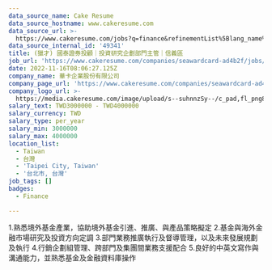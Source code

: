 ```yaml
---
data_source_name: Cake Resume
data_source_hostname: www.cakeresume.com
data_source_url: >-
  https://www.cakeresume.com/jobs?q=finance&refinementList%5Blang_name%5D%5B0%5D=English&refinementList%5Bsalary_type%5D=per_year&range%5Bsalary_range%5D%5Bmin%5D=1000000&page=3
data_source_internal_id: '49341'
title: (獵才) 國泰證券投顧｜投資研究企劃部門主管｜信義區
job_url: 'https://www.cakeresume.com/companies/seawardcard-ad4b2f/jobs/264402'
date: 2022-11-16T08:06:27.125Z
company_name: 華卡企業股份有限公司
company_page_url: 'https://www.cakeresume.com/companies/seawardcard-ad4b2f'
company_logo_url: >-
  https://media.cakeresume.com/image/upload/s--suhnnzSy--/c_pad,fl_png8,h_200,w_200/v1655084033/v1kxveiliwnvvr4deoon.png
salary_text: TWD3000000 - TWD4000000
salary_currency: TWD
salary_type: per_year
salary_min: 3000000
salary_max: 4000000
location_list:
  - Taiwan
  - 台灣
  - 'Taipei City, Taiwan'
  - '台北市, 台灣'
job_tags: []
badges:
  - Finance

---
```


1.熟悉境外基金產業，協助境外基金引進、推廣、與產品策略擬定 2.基金與海外金融市場研究及投資方向定調 3.部門業務推廣執行及督導管理，以及未來發展規劃及執行 4.行銷企劃組管理、跨部門及集團間業務支援配合 5.良好的中英文寫作與溝通能力，並熟悉基金及金融資料庫操作